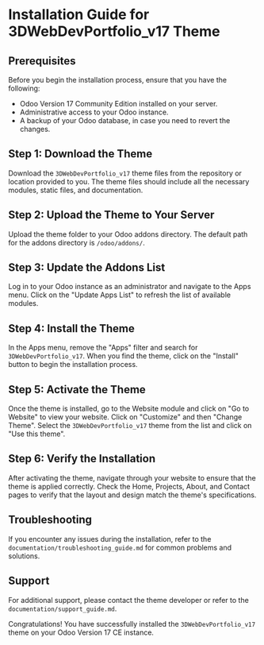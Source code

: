 # Installation Guide for 3DWebDevPortfolio_v17 Theme

## Prerequisites
Before you begin the installation process, ensure that you have the following:
- Odoo Version 17 Community Edition installed on your server.
- Administrative access to your Odoo instance.
- A backup of your Odoo database, in case you need to revert the changes.

## Step 1: Download the Theme
Download the `3DWebDevPortfolio_v17` theme files from the repository or location provided to you. The theme files should include all the necessary modules, static files, and documentation.

## Step 2: Upload the Theme to Your Server
Upload the theme folder to your Odoo addons directory. The default path for the addons directory is `/odoo/addons/`.

## Step 3: Update the Addons List
Log in to your Odoo instance as an administrator and navigate to the Apps menu. Click on the "Update Apps List" to refresh the list of available modules.

## Step 4: Install the Theme
In the Apps menu, remove the "Apps" filter and search for `3DWebDevPortfolio_v17`. When you find the theme, click on the "Install" button to begin the installation process.

## Step 5: Activate the Theme
Once the theme is installed, go to the Website module and click on "Go to Website" to view your website. Click on "Customize" and then "Change Theme". Select the `3DWebDevPortfolio_v17` theme from the list and click on "Use this theme".

## Step 6: Verify the Installation
After activating the theme, navigate through your website to ensure that the theme is applied correctly. Check the Home, Projects, About, and Contact pages to verify that the layout and design match the theme's specifications.

## Troubleshooting
If you encounter any issues during the installation, refer to the `documentation/troubleshooting_guide.md` for common problems and solutions.

## Support
For additional support, please contact the theme developer or refer to the `documentation/support_guide.md`.

Congratulations! You have successfully installed the `3DWebDevPortfolio_v17` theme on your Odoo Version 17 CE instance.